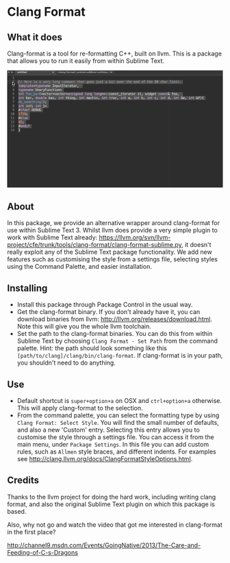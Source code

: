 Clang Format
============

What it does
------------
Clang-format is a tool for re-formatting C++, built on llvm. This is a
package that allows you to run it easily from within Sublime Text.

![demo](https://raw.githubusercontent.com/rosshemsley/demos/master/clang_format.gif)

About
-----
In this package, we provide an alternative wrapper around clang-format
for use within Sublime Text 3. Whilst llvm does provide a very simple plugin
to work with Sublime Text already:
https://llvm.org/svn/llvm-project/cfe/trunk/tools/clang-format/clang-format-sublime.py,
it doesn't really exploit any of the Sublime Text package functionality. 
We add new features such as customising the style from a settings file,
selecting styles using the Command Palette, and easier installation.

Installing
----------
- Install this package through Package Control in the usual way.
- Get the clang-format binary. If you don't already have it, you can download
  binaries from llvm: http://llvm.org/releases/download.html.
  Note this will give you the whole llvm toolchain.
- Set the path to the clang-format binaries. You can do this from within Sublime
  Text by choosing `Clang Format - Set Path` from the command palette.  Hint: 
  the path should look something like this `[path/to/clang]/clang/bin/clang-format`.
  If clang-format is in your path, you shouldn't need to do anything.

Use
---
- Default shortcut is `super+option+a` on OSX and `ctrl+option+a` otherwise.
  This will apply clang-format to the selection.
- From the command palette, you can select the formatting type by using
  `Clang Format: Select Style`. You will find the small number of defaults,
  and also a new 'Custom' entry. Selecting this entry allows you to customise
  the style through a settings file. You can access it from the main menu,
  under `Package Settings`. In this file you can add custom rules, such 
  as `Allmen` style braces, and different indents. For examples see
  http://clang.llvm.org/docs/ClangFormatStyleOptions.html.

Credits
-------
Thanks to the llvm project for doing the hard work, including writing clang
format, and also the original Sublime Text plugin on which this package is
based.

Also, why not go and watch the video that got me interested in clang-format in
the first place?

http://channel9.msdn.com/Events/GoingNative/2013/The-Care-and-Feeding-of-C-s-Dragons
